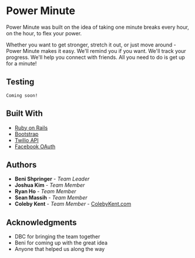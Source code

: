 # Power Minute

Power Minute was built on the idea of taking one minute breaks every hour, on the hour, to flex your power.

Whether you want to get stronger, stretch it out, or just move around - Power Minute makes it easy. We'll remind you if you want. We'll track your progress. We'll help you connect with friends. All you need to do is get up for a minute!

## Testing

```
Coming soon!
```

## Built With

* [Ruby on Rails](http://rubyonrails.org/)
* [Bootstrap](http://getbootstrap.com/)
* [Twilio API](https://www.twilio.com/)
* [Facebook OAuth](https://developers.facebook.com/docs/facebook-login/web)


## Authors

* **Beni Shpringer** - *Team Leader*
* **Joshua Kim** - *Team Member*
* **Ryan Ho** - *Team Member*
* **Sean Massih** - *Team Member*
* **Coleby Kent** - *Team Member* - [ColebyKent.com](http://colebykent.com)


## Acknowledgments

* DBC for bringing the team together
* Beni for coming up with the great idea
* Anyone that helped us along the way
